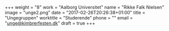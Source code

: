 +++
weight = "8"
work = "Aalborg Universitet"
name = "Rikke Falk Nielsen"
image = "unge2.png"
date = "2017-02-26T20:26:38+01:00"
title = "Ungegruppen"
worktitle = "Studerende"
phone = ""
email = "unge@kimbrerfesten.dk"
draft = true
+++

